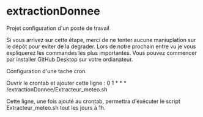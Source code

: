 # extractionDonnee
Projet configuration d'un poste de travail

Si vous arrivez sur cette étape, merci de ne tenter aucune maniuplation sur le dépôt pour eviter de la degrader. Lors de notre prochain entre vu je vous expliquerez les commandes les plus importantes. Vous pouvez commencer par installer GitHub Desktop sur votre ordianateur.

Configuration d'une tache cron.

Ouvrir le crontab et ajouter cette ligne : 0 1 * * * /extractionDonnee/Extracteur_meteo.sh

Cette ligne, une fois ajouté au crontab, permettra d'exécuter le script Extracteur_meteo.sh tout les jours à 1h.
